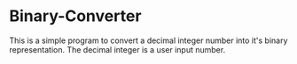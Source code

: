 # Binary-Converter
This is a simple program to convert a decimal integer number into it's binary representation.
The decimal integer is a user input number.

